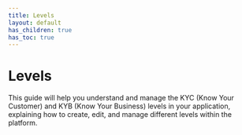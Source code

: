 ```yaml
---
title: Levels
layout: default
has_children: true
has_toc: true
---
```


# Levels

This guide will help you understand and manage the KYC (Know Your Customer) and KYB (Know Your Business) levels in your application, explaining how to create, edit, and manage different levels within the platform.